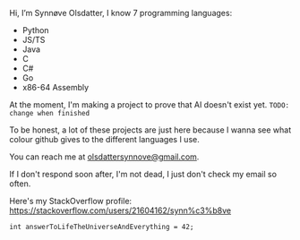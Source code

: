 Hi, I’m Synnøve Olsdatter, I know 7 programming languages:
 - Python
 - JS/TS
 - Java
 - C
 - C#
 - Go
 - x86-64 Assembly

At the moment, I'm making a project to prove that AI doesn't exist yet.
`TODO: change when finished`

To be honest, a lot of these projects are just here because I wanna see what colour github gives to the different languages I use.

You can reach me at olsdattersynnove@gmail.com.

If I don't respond soon after, I'm not dead, I just don't check my email so often.

Here's my StackOverflow profile: https://stackoverflow.com/users/21604162/synn%c3%b8ve

```
int answerToLifeTheUniverseAndEverything = 42;
```

<!---
synnoveolsdatter/synnoveolsdatter is a ✨ special ✨ repository because its `README.md` (this file) appears on your GitHub profile.
You can click the Preview link to take a look at your changes.
--->
